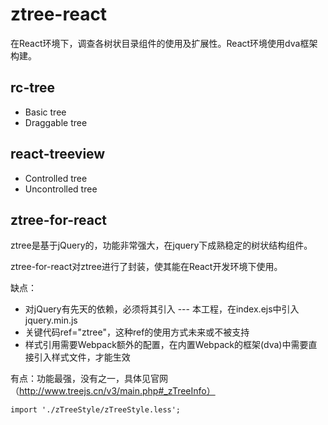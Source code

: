 # ztree-react
在React环境下，调查各树状目录组件的使用及扩展性。React环境使用dva框架构建。

## rc-tree
- Basic tree
- Draggable tree

## react-treeview
- Controlled tree
- Uncontrolled tree

## ztree-for-react
ztree是基于jQuery的，功能非常强大，在jquery下成熟稳定的树状结构组件。

ztree-for-react对ztree进行了封装，使其能在React开发环境下使用。

缺点：
- 对jQuery有先天的依赖，必须将其引入 --- 本工程，在index.ejs中引入jquery.min.js
- 关键代码ref="ztree"，这种ref的使用方式未来或不被支持
- 样式引用需要Webpack额外的配置，在内置Webpack的框架(dva)中需要直接引入样式文件，才能生效  

有点：功能最强，没有之一，具体见官网（http://www.treejs.cn/v3/main.php#_zTreeInfo）

```
import './zTreeStyle/zTreeStyle.less';
```

